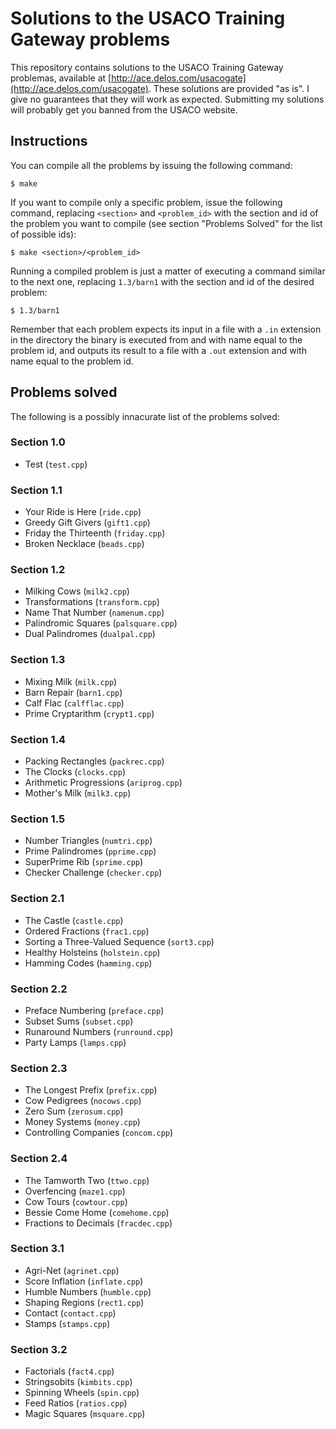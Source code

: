 # Solutions to the USACO Training Gateway problems

This repository contains solutions to the USACO Training Gateway problemas,
available at
[http://ace.delos.com/usacogate](http://ace.delos.com/usacogate). These
solutions are provided "as is". I give no guarantees that they will work as
expected. Submitting my solutions will probably get you banned from the USACO
website.

## Instructions

You can compile all the problems by issuing the following command:

    $ make

If you want to compile only a specific problem, issue the following command,
replacing `<section>` and `<problem_id>` with the section and id of the problem
you want to compile (see section "Problems Solved" for the list of possible
ids):

    $ make <section>/<problem_id>

Running a compiled problem is just a matter of executing a command similar to
the next one, replacing `1.3/barn1` with the section and id of the desired
problem:

    $ 1.3/barn1

Remember that each problem expects its input in a file with a `.in` extension in
the directory the binary is executed from and with name equal to the problem id,
and outputs its result to a file with a `.out` extension and with name equal to
the problem id.

## Problems solved

The following is a possibly innacurate list of the problems solved:

### Section 1.0

* Test (`test.cpp`)

### Section 1.1

* Your Ride is Here (`ride.cpp`)
* Greedy Gift Givers (`gift1.cpp`)
* Friday the Thirteenth (`friday.cpp`)
* Broken Necklace (`beads.cpp`)

### Section 1.2

* Milking Cows (`milk2.cpp`)
* Transformations (`transform.cpp`)
* Name That Number (`namenum.cpp`)
* Palindromic Squares (`palsquare.cpp`)
* Dual Palindromes (`dualpal.cpp`)

### Section 1.3

* Mixing Milk (`milk.cpp`)
* Barn Repair (`barn1.cpp`)
* Calf Flac (`calfflac.cpp`)
* Prime Cryptarithm (`crypt1.cpp`)

### Section 1.4

* Packing Rectangles (`packrec.cpp`)
* The Clocks (`clocks.cpp`)
* Arithmetic Progressions (`ariprog.cpp`)
* Mother's Milk (`milk3.cpp`)

### Section 1.5

* Number Triangles (`numtri.cpp`)
* Prime Palindromes (`pprime.cpp`)
* SuperPrime Rib (`sprime.cpp`)
* Checker Challenge (`checker.cpp`)

### Section 2.1

* The Castle (`castle.cpp`)
* Ordered Fractions (`frac1.cpp`)
* Sorting a Three-Valued Sequence (`sort3.cpp`)
* Healthy Holsteins (`holstein.cpp`)
* Hamming Codes (`hamming.cpp`)

### Section 2.2

* Preface Numbering (`preface.cpp`)
* Subset Sums (`subset.cpp`)
* Runaround Numbers (`runround.cpp`)
* Party Lamps (`lamps.cpp`)

### Section 2.3

* The Longest Prefix (`prefix.cpp`)
* Cow Pedigrees (`nocows.cpp`)
* Zero Sum (`zerosum.cpp`)
* Money Systems (`money.cpp`)
* Controlling Companies (`concom.cpp`)

### Section 2.4

* The Tamworth Two (`ttwo.cpp`)
* Overfencing (`maze1.cpp`)
* Cow Tours (`cowtour.cpp`)
* Bessie Come Home (`comehome.cpp`)
* Fractions to Decimals (`fracdec.cpp`)

### Section 3.1

* Agri-Net (`agrinet.cpp`)
* Score Inflation (`inflate.cpp`)
* Humble Numbers (`humble.cpp`)
* Shaping Regions (`rect1.cpp`)
* Contact (`contact.cpp`)
* Stamps (`stamps.cpp`)

### Section 3.2

* Factorials (`fact4.cpp`)
* Stringsobits (`kimbits.cpp`)
* Spinning Wheels (`spin.cpp`)
* Feed Ratios (`ratios.cpp`)
* Magic Squares (`msquare.cpp`)
